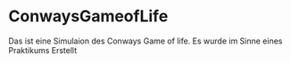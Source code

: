 # ConwaysGameofLife
Das ist eine Simulaion des Conways Game of life. Es wurde im Sinne eines Praktikums Erstellt

